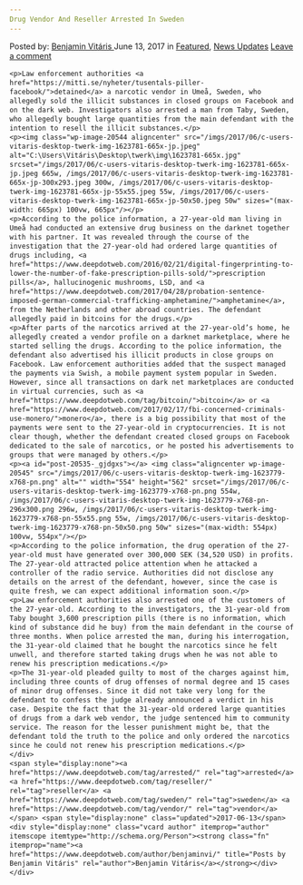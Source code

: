 ```yaml
---
Drug Vendor And Reseller Arrested In Sweden
---
```

<article class="post-listing post-20535 post type-post status-publish format-standard has-post-thumbnail hentry  tag-reseller tag-sweden tag-vendor">
    <div class="post-inner">
        <span>Posted by: <a href="https://www.deepdotweb.com/author/benjaminvi/" title="">Benjamin Vitáris </a></span>
    <span>June 13, 2017</span>
    <span>in <a href="https://www.deepdotweb.com/category/deepdot-news/" rel="category tag">Featured</a>, <a href="https://www.deepdotweb.com/category/news-updates/" rel="category tag">News Updates</a></span>
    <span><a href="https://www.deepdotweb.com/2017/06/13/drug-vendor-reseller-arrested-sweden/#respond">Leave a comment</a></span>
    </p>
    <div class="clear"></div>
    
    <p>Law enforcement authorities <a href="https://mitti.se/nyheter/tusentals-piller-facebook/">detained</a> a narcotic vendor in Umeå, Sweden, who allegedly sold the illicit substances in closed groups on Facebook and on the dark web. Investigators also arrested a man from Taby, Sweden, who allegedly bought large quantities from the main defendant with the intention to resell the illicit substances.</p>
    <p><img class="wp-image-20544 aligncenter" src="/imgs/2017/06/c-users-vitaris-desktop-twerk-img-1623781-665x-jp.jpeg" alt="C:\Users\Vitáris\Desktop\twerk\img\1623781-665x.jpg" srcset="/imgs/2017/06/c-users-vitaris-desktop-twerk-img-1623781-665x-jp.jpeg 665w, /imgs/2017/06/c-users-vitaris-desktop-twerk-img-1623781-665x-jp-300x293.jpeg 300w, /imgs/2017/06/c-users-vitaris-desktop-twerk-img-1623781-665x-jp-55x55.jpeg 55w, /imgs/2017/06/c-users-vitaris-desktop-twerk-img-1623781-665x-jp-50x50.jpeg 50w" sizes="(max-width: 665px) 100vw, 665px"/></p>
    <p>According to the police information, a 27-year-old man living in Umeå had conducted an extensive drug business on the darknet together with his partner. It was revealed through the course of the investigation that the 27-year-old had ordered large quantities of drugs including, <a href="https://www.deepdotweb.com/2016/02/21/digital-fingerprinting-to-lower-the-number-of-fake-prescription-pills-sold/">prescription pills</a>, hallucinogenic mushrooms, LSD, and <a href="https://www.deepdotweb.com/2017/04/28/probation-sentence-imposed-german-commercial-trafficking-amphetamine/">amphetamine</a>, from the Netherlands and other abroad countries. The defendant allegedly paid in bitcoins for the drugs.</p>
    <p>After parts of the narcotics arrived at the 27-year-old’s home, he allegedly created a vendor profile on a darknet marketplace, where he started selling the drugs. According to the police information, the defendant also advertised his illicit products in close groups on Facebook. Law enforcement authorities added that the suspect managed the payments via Swish, a mobile payment system popular in Sweden. However, since all transactions on dark net marketplaces are conducted in virtual currencies, such as <a href="https://www.deepdotweb.com/tag/bitcoin/">bitcoin</a> or <a href="https://www.deepdotweb.com/2017/02/17/fbi-concerned-criminals-use-monero/">monero</a>, there is a big possibility that most of the payments were sent to the 27-year-old in cryptocurrencies. It is not clear though, whether the defendant created closed groups on Facebook dedicated to the sale of narcotics, or he posted his advertisements to groups that were managed by others.</p>
    <p><a id="post-20535-_gjdgxs"></a> <img class="aligncenter wp-image-20545" src="/imgs/2017/06/c-users-vitaris-desktop-twerk-img-1623779-x768-pn.png" alt="" width="554" height="562" srcset="/imgs/2017/06/c-users-vitaris-desktop-twerk-img-1623779-x768-pn.png 554w, /imgs/2017/06/c-users-vitaris-desktop-twerk-img-1623779-x768-pn-296x300.png 296w, /imgs/2017/06/c-users-vitaris-desktop-twerk-img-1623779-x768-pn-55x55.png 55w, /imgs/2017/06/c-users-vitaris-desktop-twerk-img-1623779-x768-pn-50x50.png 50w" sizes="(max-width: 554px) 100vw, 554px"/></p>
    <p>According to the police information, the drug operation of the 27-year-old must have generated over 300,000 SEK (34,520 USD) in profits. The 27-year-old attracted police attention when he attacked a controller of the radio service. Authorities did not disclose any details on the arrest of the defendant, however, since the case is quite fresh, we can expect additional information soon.</p>
    <p>Law enforcement authorities also arrested one of the customers of the 27-year-old. According to the investigators, the 31-year-old from Taby bought 3,600 prescription pills (there is no information, which kind of substance did he buy) from the main defendant in the course of three months. When police arrested the man, during his interrogation, the 31-year-old claimed that he bought the narcotics since he felt unwell, and therefore started taking drugs when he was not able to renew his prescription medications.</p>
    <p>The 31-year-old pleaded guilty to most of the charges against him, including three counts of drug offenses of normal degree and 15 cases of minor drug offenses. Since it did not take very long for the defendant to confess the judge already announced a verdict in his case. Despite the fact that the 31-year-old ordered large quantities of drugs from a dark web vendor, the judge sentenced him to community service. The reason for the lesser punishment might be, that the defendant told the truth to the police and only ordered the narcotics since he could not renew his prescription medications.</p>
    </div>
    <span style="display:none"><a href="https://www.deepdotweb.com/tag/arrested/" rel="tag">arrested</a>  <a href="https://www.deepdotweb.com/tag/reseller/" rel="tag">reseller</a> <a href="https://www.deepdotweb.com/tag/sweden/" rel="tag">sweden</a> <a href="https://www.deepdotweb.com/tag/vendor/" rel="tag">vendor</a></span> <span style="display:none" class="updated">2017-06-13</span>
    <div style="display:none" class="vcard author" itemprop="author" itemscope itemtype="http://schema.org/Person"><strong class="fn" itemprop="name"><a href="https://www.deepdotweb.com/author/benjaminvi/" title="Posts by Benjamin Vitáris" rel="author">Benjamin Vitáris</a></strong></div>
    </div>
</article>

